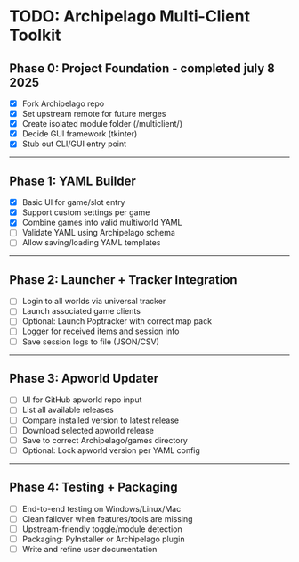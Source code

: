 # TODO: Archipelago Multi-Client Toolkit

## Phase 0: Project Foundation - completed july 8 2025
- [x] Fork Archipelago repo
- [x] Set upstream remote for future merges
- [x] Create isolated module folder (/multiclient/)
- [x] Decide GUI framework (tkinter)
- [x] Stub out CLI/GUI entry point

---

## Phase 1: YAML Builder
- [x] Basic UI for game/slot entry
- [x] Support custom settings per game
- [x] Combine games into valid multiworld YAML
- [ ] Validate YAML using Archipelago schema
- [ ] Allow saving/loading YAML templates

---

## Phase 2: Launcher + Tracker Integration
- [ ] Login to all worlds via universal tracker
- [ ] Launch associated game clients
- [ ] Optional: Launch Poptracker with correct map pack
- [ ] Logger for received items and session info
- [ ] Save session logs to file (JSON/CSV)

---

## Phase 3: Apworld Updater
- [ ] UI for GitHub apworld repo input
- [ ] List all available releases
- [ ] Compare installed version to latest release
- [ ] Download selected apworld release
- [ ] Save to correct Archipelago/games directory
- [ ] Optional: Lock apworld version per YAML config

---

## Phase 4: Testing + Packaging
- [ ] End-to-end testing on Windows/Linux/Mac
- [ ] Clean failover when features/tools are missing
- [ ] Upstream-friendly toggle/module detection
- [ ] Packaging: PyInstaller or Archipelago plugin
- [ ] Write and refine user documentation
